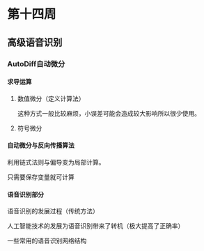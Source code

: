 # 第十四周

## 高级语音识别

### AutoDiff自动微分

#### 求导运算

1. 数值微分（定义计算法）

   这种方式一般比较麻烦，小误差可能会造成较大影响所以很少使用。

2. 符号微分

   

#### 自动微分与反向传播算法

利用链式法则与偏导变为局部计算。

只需要保存变量就可计算



#### 语音识别部分

语音识别的发展过程（传统方法）

人工智能技术的发展为语音识别带来了转机（极大提高了正确率）

一些常用的语音识别网络结构


